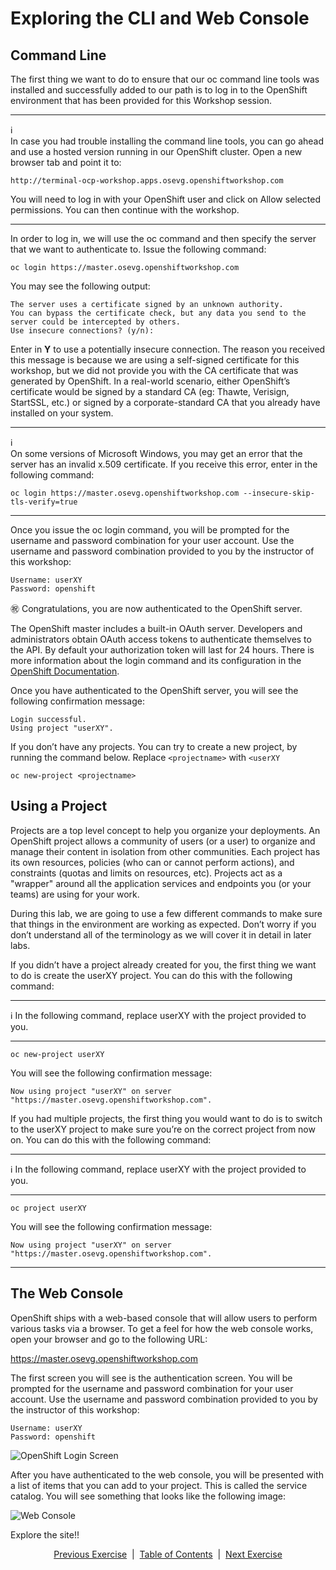 # Exploring the CLI and Web Console  

## Command Line  

The first thing we want to do to ensure that our oc command line tools was installed and successfully added to our path is to log in to the OpenShift environment that has been provided for this Workshop session.
	
___
:information_source:  
In case you had trouble installing the command line tools, you can go ahead and use a hosted version running in our OpenShift cluster. Open a new browser tab and point it to:

```http://terminal-ocp-workshop.apps.osevg.openshiftworkshop.com```

You will need to log in with your OpenShift user and click on Allow selected permissions. You can then continue with the workshop.
___

In order to log in, we will use the oc command and then specify the server that we want to authenticate to. Issue the following command:

```
oc login https://master.osevg.openshiftworkshop.com
```

You may see the following output:

```
The server uses a certificate signed by an unknown authority.
You can bypass the certificate check, but any data you send to the server could be intercepted by others.
Use insecure connections? (y/n):
```

Enter in **Y** to use a potentially insecure connection. The reason you received this message is because we are using a self-signed certificate for this workshop, but we did not provide you with the CA certificate that was generated by OpenShift. In a real-world scenario, either OpenShift’s certificate would be signed by a standard CA (eg: Thawte, Verisign, StartSSL, etc.) or signed by a corporate-standard CA that you already have installed on your system.
	
___
:information_source:  
On some versions of Microsoft Windows, you may get an error that the server has an invalid x.509 certificate. If you receive this error, enter in the following command:  
```
oc login https://master.osevg.openshiftworkshop.com --insecure-skip-tls-verify=true
```
___  

Once you issue the oc login command, you will be prompted for the username and password combination for your user account. Use the username and password combination provided to you by the instructor of this workshop:

```
Username: userXY
Password: openshift
```

:congratulations: Congratulations, you are now authenticated to the OpenShift server.  

The OpenShift master includes a built-in OAuth server. Developers and administrators obtain OAuth access tokens to authenticate themselves to the API. By default your authorization token will last for 24 hours. There is more information about the login command and its configuration in the [OpenShift Documentation](https://docs.openshift.com/container-platform/4.4/welcome/index.htmlhttps://docs.openshift.com/container-platform/4.4/welcome/index.html).

Once you have authenticated to the OpenShift server, you will see the following confirmation message:

```
Login successful.
Using project "userXY".
```	

If you don’t have any projects. You can try to create a new project, by running the command below. Replace ```<projectname>``` with ```<userXY```  
```
oc new-project <projectname>
```


## Using a Project

Projects are a top level concept to help you organize your deployments. An OpenShift project allows a community of users (or a user) to organize and manage their content in isolation from other communities. Each project has its own resources, policies (who can or cannot perform actions), and constraints (quotas and limits on resources, etc). Projects act as a "wrapper" around all the application services and endpoints you (or your teams) are using for your work.

During this lab, we are going to use a few different commands to make sure that things in the environment are working as expected. Don’t worry if you don’t understand all of the terminology as we will cover it in detail in later labs.

If you didn’t have a project already created for you, the first thing we want to do is create the userXY project. You can do this with the following command:

___  
:information_source: In the following command, replace userXY with the project provided to you.
___  
```oc new-project userXY```

You will see the following confirmation message:

```
Now using project "userXY" on server "https://master.osevg.openshiftworkshop.com".
```

If you had multiple projects, the first thing you would want to do is to switch to the userXY project to make sure you’re on the correct project from now on. You can do this with the following command:  
___  
:information_source: In the following command, replace userXY with the project provided to you.
___  
```
oc project userXY
```

You will see the following confirmation message:

```
Now using project "userXY" on server "https://master.osevg.openshiftworkshop.com".
```
___  

## The Web Console

OpenShift ships with a web-based console that will allow users to perform various tasks via a browser. To get a feel for how the web console works, open your browser and go to the following URL:

https://master.osevg.openshiftworkshop.com

The first screen you will see is the authentication screen. You will be prompted for the username and password combination for your user account. Use the username and password combination provided to you by the instructor of this workshop:

```
Username: userXY
Password: openshift
```

![OpenShift Login Screen](https://github.com/bhandaru/nationalparks-labs/blob/master/images/Login.png)

After you have authenticated to the web console, you will be presented with a list of items that you can add to your project. This is called the service catalog. You will see something that looks like the following image:

![Web Console](https://github.com/bhandaru/nationalparks-labs/blob/master/images/post-login.png)

Explore the site!!

<!--
Click on the userXY project on the right hand side of the screen. When you click on the userXY project, you will be taken to the project overview page which will list all of the routes, services, deployments, and pods that you have running as part of your project. There’s nothing there now, but that’s about to change.
Explore Project

When the provided cluster has metrics aggregation capabilities configured you might see an error in the web console (when the cluster uses self signed certificates):
Web Console

Click the link that says Open metrics URL, and accept the certificate.
Acept Certificates

We need to accept another self-signed certificate for OpenShift’s metrics aggregation. If we don’t, then the metrics will not display in the OpenShift UI.
Hawkular web

We will be using a mix of command line tooling and the web console for the labs. Get ready!
-->


<p align="center">
  <a href="/02%20-%20Installing%20Client.MD">Previous Exercise</a> &nbsp;|
  &nbsp;<a href="/README.md">Table of Contents</a> &nbsp;|
  &nbsp;<a href="/04%20-%20Application%20Architecture.MD">Next Exercise</a>
</p>
